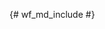 {# wf_md_include #}

[service-worker-primer]: /web/fundamentals/getting-started/primers/service-workers "Service Workers: An Introduction"

